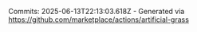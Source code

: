 Commits: 2025-06-13T22:13:03.618Z - Generated via https://github.com/marketplace/actions/artificial-grass
<br>
